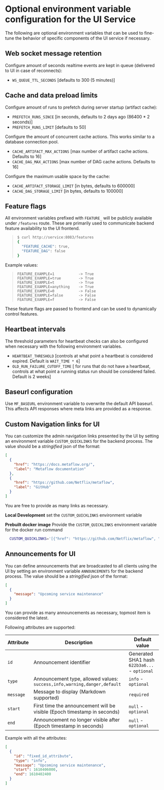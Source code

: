 # Optional environment variable configuration for the UI Service

The following are optional environment variables that can be used to fine-tune the behavior of specific components of the UI service if necessary. 

## Web socket message retention

Configure amount of seconds realtime events are kept in queue (delivered to UI in case of reconnects):

- `WS_QUEUE_TTL_SECONDS` [defaults to 300 (5 minutes)]

## Cache and data preload limits 

Configure amount of runs to prefetch during server startup (artifact cache):

- `PREFETCH_RUNS_SINCE` [in seconds, defaults to 2 days ago (86400 * 2 seconds)]
- `PREFETCH_RUNS_LIMIT` [defaults to 50]

Configure the amount of concurrent cache actions. This works similar to a database connection pool.

- `CACHE_ARTIFACT_MAX_ACTIONS` [max number of artifact cache actions. Defaults to 16]
- `CACHE_DAG_MAX_ACTIONS` [max number of DAG cache actions. Defaults to 16]

Configure the maximum usable space by the cache:

- `CACHE_ARTIFACT_STORAGE_LIMIT` [in bytes, defaults to 600000]
- `CACHE_DAG_STORAGE_LIMIT` [in bytes, defaults to 100000]

## Feature flags

All environment variables prefixed with `FEATURE_` will be publicly available under `/features` route. These are primarily used to communicate backend feature availability to the UI frontend.

> ```sh
> $ curl http://service:8083/features
> {
>   "FEATURE_CACHE": true,
>   "FEATURE_DAG": false
> }
> ```

Example values:

> ```
> FEATURE_EXAMPLE=1           -> True
> FEATURE_EXAMPLE=true        -> True
> FEATURE_EXAMPLE=t           -> True
> FEATURE_EXAMPLE=anything    -> True
> FEATURE_EXAMPLE=0           -> False
> FEATURE_EXAMPLE=false       -> False
> FEATURE_EXAMPLE=f           -> False
> ```

These feature flags are passed to frontend and can be used to dynamically control features.

## Heartbeat intervals

The threshold parameters for heartbeat checks can also be configured when necessary with the following environment variables.

- `HEARTBEAT_THRESHOLD` [controls at what point a heartbeat is considered expired. Default is `WAIT_TIME * 6`]
- `OLD_RUN_FAILURE_CUTOFF_TIME` [ for runs that do not have a heartbeat, controls at what point a running status run should be considered failed. Default is 2 weeks]

## Baseurl configuration

Use `MF_BASEURL` environment variable to overwrite the default API baseurl.
This affects API responses where meta links are provided as a response.

## Custom Navigation links for UI

You can customize the admin navigation links presented by the UI by setting an environment variable `CUSTOM_QUICKLINKS` for the backend process. The value should be a _stringified_ json of the format:

```json
[
  {
    "href": "https://docs.metaflow.org/",
    "label": "Metaflow documentation"
  },
  {
    "href": "https://github.com/Netflix/metaflow",
    "label": "GitHub"
  }
]
```

You are free to provide as many links as necessary.

**Local Development**
set the `CUSTOM_QUICKLINKS` environment variable

**Prebuilt docker image**
Provide the `CUSTOM_QUICKLINKS` environment variable for the docker run command

```bash
  CUSTOM_QUICKLINKS='[{"href": "https://github.com/Netflix/metaflow", "label": "GitHub"}]' docker run metaflow/ui-service

```

## Announcements for UI

You can define announcements that are broadcasted to all clients using the UI by setting an environment variable `ANNOUNCEMENTS` for the backend process. The value should be a _stringified_ json of the format:

```json
[
  {
    "message": "Upcoming service maintenance"
  }
]
```

You can provide as many announcements as necessary, topmost item is considered the latest.

Following attributes are supported:

| Attribute | Description                                                              | Default value                                 |
| --------- | ------------------------------------------------------------------------ | --------------------------------------------- |
| `id`      | Announcement identifier                                                  | Generated SHA1 hash `622b3a6...` - `optional` |
| `type`    | Announcement type, allowed values: `success,info,warning,danger,default` | `info` - `optional`                           |
| `message` | Message to display (Markdown supported)                                  | `required`                                    |
| `start`   | First time the announcement will be visible (Epoch timestamp in seconds) | `null` - `optional`                           |
| `end`     | Announcement no longer visible after (Epoch timestamp in seconds)        | `null` - `optional`                           |

Example with all the attributes:

```json
[
  {
    "id": "fixed_id_attribute",
    "type": "info",
    "message": "Upcoming service maintenance",
    "start": 1610406000,
    "end": 1610402400
  }
]
```
